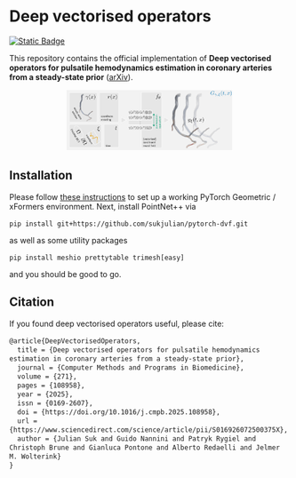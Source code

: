 # Deep vectorised operators

[![Static Badge](https://img.shields.io/badge/Paper-Computer_Methods_and_Programs_in_Biomedicine-green)](https://www.sciencedirect.com/science/article/pii/S016926072500375X)

This repository contains the official implementation of **Deep vectorised operators for pulsatile hemodynamics estimation in coronary arteries from a steady-state prior** ([arXiv](https://arxiv.org/abs/2410.11920)).

<p align="center">
  <img src=".img.png" width="300">
</p>

## Installation
Please follow [these instructions](https://github.com/sukjulian/lab-gatr?tab=readme-ov-file#installation) to set up a working PyTorch Geometric / xFormers environment. Next, install PointNet++ via
```shell
pip install git+https://github.com/sukjulian/pytorch-dvf.git
```
as well as some utility packages
```shell
pip install meshio prettytable trimesh[easy]
```
and you should be good to go.

## Citation
If you found deep vectorised operators useful, please cite:
```
@article{DeepVectorisedOperators,
  title = {Deep vectorised operators for pulsatile hemodynamics estimation in coronary arteries from a steady-state prior},
  journal = {Computer Methods and Programs in Biomedicine},
  volume = {271},
  pages = {108958},
  year = {2025},
  issn = {0169-2607},
  doi = {https://doi.org/10.1016/j.cmpb.2025.108958},
  url = {https://www.sciencedirect.com/science/article/pii/S016926072500375X},
  author = {Julian Suk and Guido Nannini and Patryk Rygiel and Christoph Brune and Gianluca Pontone and Alberto Redaelli and Jelmer M. Wolterink}
}
```
